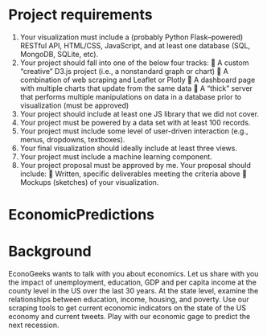 # Project requirements
1.	Your visualization must include a (probably Python Flask–powered) RESTful API, HTML/CSS, JavaScript, and at least one database (SQL, MongoDB, SQLite, etc).
2.	Your project should fall into one of the below four tracks:
    	A custom “creative” D3.js project (i.e., a nonstandard graph or chart)
    	A combination of web scraping and Leaflet or Plotly
    	A dashboard page with multiple charts that update from the same data
    	A “thick” server that performs multiple manipulations on data in a database prior to visualization (must be approved)
3.	Your project should include at least one JS library that we did not cover.
4.	Your project must be powered by a data set with at least 100 records.
5.	Your project must include some level of user-driven interaction (e.g., menus, dropdowns, textboxes).
6.	Your final visualization should ideally include at least three views.
7.  Your project must include a machine learning component.
8.	Your project proposal must be approved by me. Your proposal should include:
    	Written, specific deliverables meeting the criteria above
    	Mockups (sketches) of your visualization.
 

# EconomicPredictions

# Background
EconoGeeks wants to talk with you about economics. Let us share with you the impact of unemployment, education, GDP and per capita income at the county level in the US over the last 30 years. At the state level, examine the relationships between education, income, housing, and poverty. Use our scraping tools to get current economic indicators on the state of the US economy and current tweets. Play with our economic gage to predict the next recession.



